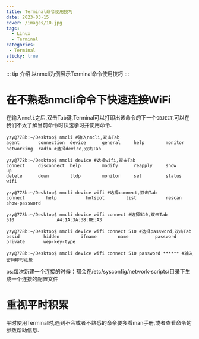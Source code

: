 ```yaml
---
title: Terminal命令使用技巧
date: 2023-03-15
cover: /images/10.jpg
tags:
  - Linux
  - Terminal
categories:
 - Terminal
sticky: true
---
```

::: tip 介绍
以nmcli为例展示Terminal命令使用技巧
:::
<!-- more -->

# 在不熟悉nmcli命令下快速连接WiFi

在输入`nmcli`之后,双击Tab键,Terminal可以打印出该命令的下一个`OBJECT`,可以在我们不太了解当前命令时快速学习并使用命令.

```shell
yzy@778b:~/Desktop$ nmcli #输入nmcli,双击Tab
agent       connection  device      general     help        monitor     networking  radio #选择device,双击Tab

yzy@778b:~/Desktop$ nmcli device #选择wifi,双击Tab
connect     disconnect  help        modify      reapply     show        up          
delete      down        lldp        monitor     set         status      wifi 

yzy@778b:~/Desktop$ nmcli device wifi #选择connect,双击Tab
connect        help           hotspot        list           rescan         show-password  

yzy@778b:~/Desktop$ nmcli device wifi connect #选择510,双击Tab
510                A4:1A:3A:38:8E:A3  

yzy@778b:~/Desktop$ nmcli device wifi connect 510 #选择password,双击Tab
bssid         hidden        ifname        name          password      private       wep-key-type

yzy@778b:~/Desktop$ nmcli device wifi connect 510 password ****** #输入密码即可连接

```

ps:每次新建一个连接的时候：都会在/etc/sysconfig/network-scripts/目录下生成一个连接的配置文件

# 重视平时积累

平时使用Terminal时,遇到不会或者不熟悉的命令要多看man手册,或者查看命令的参数帮助信息.